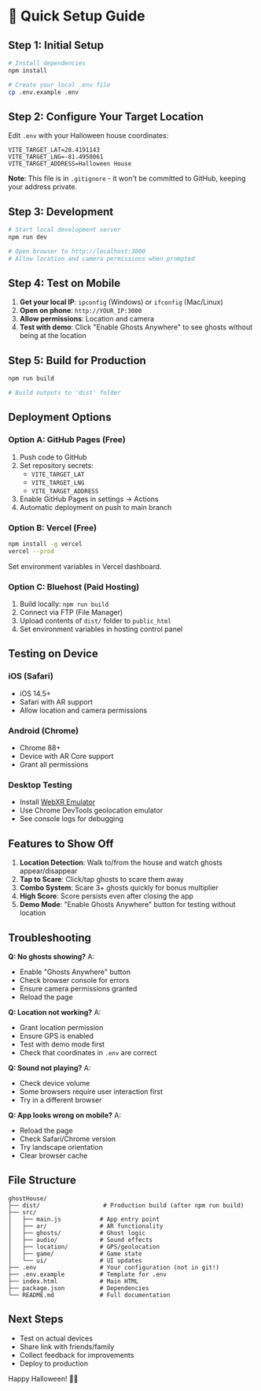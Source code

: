 # 🎃 Quick Setup Guide

## Step 1: Initial Setup

```bash
# Install dependencies
npm install

# Create your local .env file
cp .env.example .env
```

## Step 2: Configure Your Target Location

Edit `.env` with your Halloween house coordinates:

```
VITE_TARGET_LAT=28.4191143
VITE_TARGET_LNG=-81.4958061
VITE_TARGET_ADDRESS=Halloween House
```

**Note**: This file is in `.gitignore` - it won't be committed to GitHub, keeping your address private.

## Step 3: Development

```bash
# Start local development server
npm run dev

# Open browser to http://localhost:3000
# Allow location and camera permissions when prompted
```

## Step 4: Test on Mobile

1. **Get your local IP**: `ipconfig` (Windows) or `ifconfig` (Mac/Linux)
2. **Open on phone**: `http://YOUR_IP:3000`
3. **Allow permissions**: Location and camera
4. **Test with demo**: Click "Enable Ghosts Anywhere" to see ghosts without being at the location

## Step 5: Build for Production

```bash
npm run build

# Build outputs to 'dist' folder
```

## Deployment Options

### Option A: GitHub Pages (Free)

1. Push code to GitHub
2. Set repository secrets:
   - `VITE_TARGET_LAT`
   - `VITE_TARGET_LNG`
   - `VITE_TARGET_ADDRESS`
3. Enable GitHub Pages in settings → Actions
4. Automatic deployment on push to main branch

### Option B: Vercel (Free)

```bash
npm install -g vercel
vercel --prod
```

Set environment variables in Vercel dashboard.

### Option C: Bluehost (Paid Hosting)

1. Build locally: `npm run build`
2. Connect via FTP (File Manager)
3. Upload contents of `dist/` folder to `public_html`
4. Set environment variables in hosting control panel

## Testing on Device

### iOS (Safari)
- iOS 14.5+
- Safari with AR support
- Allow location and camera permissions

### Android (Chrome)
- Chrome 88+
- Device with AR Core support
- Grant all permissions

### Desktop Testing
- Install [WebXR Emulator](https://github.com/immersive-web/webxr-polyfill)
- Use Chrome DevTools geolocation emulator
- See console logs for debugging

## Features to Show Off

1. **Location Detection**: Walk to/from the house and watch ghosts appear/disappear
2. **Tap to Scare**: Click/tap ghosts to scare them away
3. **Combo System**: Scare 3+ ghosts quickly for bonus multiplier
4. **High Score**: Score persists even after closing the app
5. **Demo Mode**: "Enable Ghosts Anywhere" button for testing without location

## Troubleshooting

**Q: No ghosts showing?**
A:
- Enable "Ghosts Anywhere" button
- Check browser console for errors
- Ensure camera permissions granted
- Reload the page

**Q: Location not working?**
A:
- Grant location permission
- Ensure GPS is enabled
- Test with demo mode first
- Check that coordinates in `.env` are correct

**Q: Sound not playing?**
A:
- Check device volume
- Some browsers require user interaction first
- Try in a different browser

**Q: App looks wrong on mobile?**
A:
- Reload the page
- Check Safari/Chrome version
- Try landscape orientation
- Clear browser cache

## File Structure

```
ghostHouse/
├── dist/                  # Production build (after npm run build)
├── src/
│   ├── main.js           # App entry point
│   ├── ar/               # AR functionality
│   ├── ghosts/           # Ghost logic
│   ├── audio/            # Sound effects
│   ├── location/         # GPS/geolocation
│   ├── game/             # Game state
│   └── ui/               # UI updates
├── .env                  # Your configuration (not in git!)
├── .env.example          # Template for .env
├── index.html            # Main HTML
├── package.json          # Dependencies
└── README.md             # Full documentation
```

## Next Steps

- Test on actual devices
- Share link with friends/family
- Collect feedback for improvements
- Deploy to production

Happy Halloween! 🎃👻
